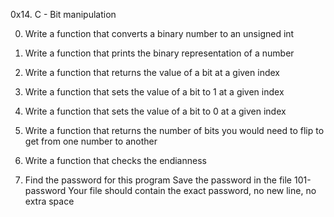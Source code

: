 0x14. C - Bit manipulation

0. Write a function that converts a binary number to an unsigned int

1. Write a function that prints the binary representation of a number

2. Write a function that returns the value of a bit at a given index

3. Write a function that sets the value of a bit to 1 at a given index

4. Write a function that sets the value of a bit to 0 at a given index

5. Write a function that returns the number of bits you would need to flip to get from one number to another

6. Write a function that checks the endianness

7. Find the password for this program
   Save the password in the file 101-password
   Your file should contain the exact password, no new line, no extra space

